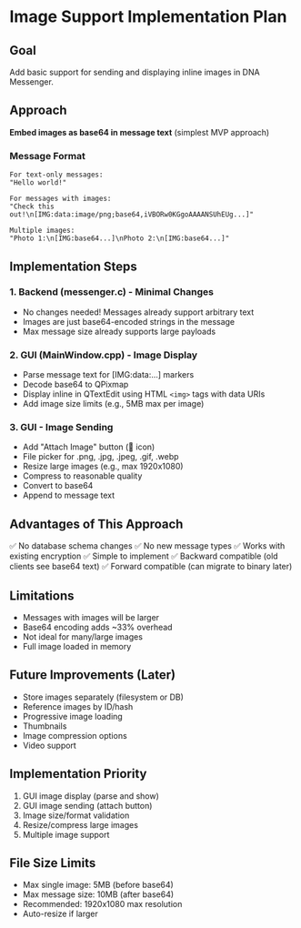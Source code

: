 # Image Support Implementation Plan

## Goal
Add basic support for sending and displaying inline images in DNA Messenger.

## Approach
**Embed images as base64 in message text** (simplest MVP approach)

### Message Format
```
For text-only messages:
"Hello world!"

For messages with images:
"Check this out!\n[IMG:data:image/png;base64,iVBORw0KGgoAAAANSUhEUg...]"

Multiple images:
"Photo 1:\n[IMG:base64...]\nPhoto 2:\n[IMG:base64...]"
```

## Implementation Steps

### 1. Backend (messenger.c) - Minimal Changes
- No changes needed! Messages already support arbitrary text
- Images are just base64-encoded strings in the message
- Max message size already supports large payloads

### 2. GUI (MainWindow.cpp) - Image Display
- Parse message text for [IMG:data:...] markers
- Decode base64 to QPixmap
- Display inline in QTextEdit using HTML `<img>` tags with data URIs
- Add image size limits (e.g., 5MB max per image)

### 3. GUI - Image Sending
- Add "Attach Image" button (📎 icon)
- File picker for .png, .jpg, .jpeg, .gif, .webp
- Resize large images (e.g., max 1920x1080)
- Compress to reasonable quality
- Convert to base64
- Append to message text

## Advantages of This Approach
✅ No database schema changes
✅ No new message types
✅ Works with existing encryption
✅ Simple to implement
✅ Backward compatible (old clients see base64 text)
✅ Forward compatible (can migrate to binary later)

## Limitations
- Messages with images will be larger
- Base64 encoding adds ~33% overhead
- Not ideal for many/large images
- Full image loaded in memory

## Future Improvements (Later)
- Store images separately (filesystem or DB)
- Reference images by ID/hash
- Progressive image loading
- Thumbnails
- Image compression options
- Video support

## Implementation Priority
1. GUI image display (parse and show)
2. GUI image sending (attach button)
3. Image size/format validation
4. Resize/compress large images
5. Multiple image support

## File Size Limits
- Max single image: 5MB (before base64)
- Max message size: 10MB (after base64)
- Recommended: 1920x1080 max resolution
- Auto-resize if larger

